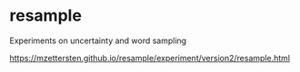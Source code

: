 # resample
Experiments on uncertainty and word sampling

https://mzettersten.github.io/resample/experiment/version2/resample.html
